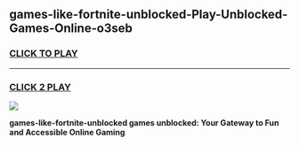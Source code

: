
## games-like-fortnite-unblocked-Play-Unblocked-Games-Online-o3seb
<h3>
<a href="https://premium76.site?title=games-like-fortnite-unblocked&ref=24A">CLICK TO PLAY</a></h3>
<hr>

<h3>
<a href="https://premium76.site?title=games-like-fortnite-unblocked&ref=24A">CLICK 2 PLAY</a>
  
</h3>

<a href="https://premium76.site?title=games-like-fortnite-unblocked&ref=24A"><img src="https://clearcache.store/games.png"></a>


**games-like-fortnite-unblocked games unblocked: Your Gateway to Fun and Accessible Online Gaming**
